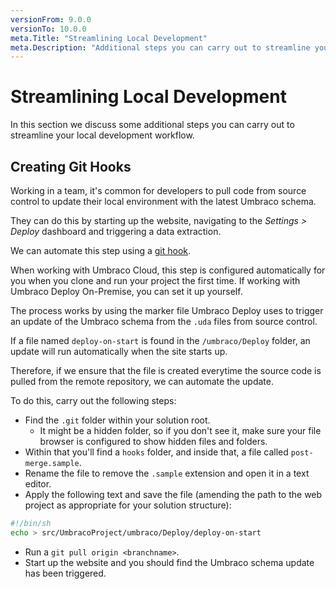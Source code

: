 ```yaml
---
versionFrom: 9.0.0
versionTo: 10.0.0
meta.Title: "Streamlining Local Development"
meta.Description: "Additional steps you can carry out to streamline your local development workflow"
---
```


# Streamlining Local Development

In this section we discuss some additional steps you can carry out to streamline your local development workflow.

## Creating Git Hooks

Working in a team, it's common for developers to pull code from source control to update their local environment with the latest Umbraco schema.

They can do this by starting up the website, navigating to the _Settings > Deploy_ dashboard and triggering a data extraction.

We can automate this step using a [git hook](https://www.atlassian.com/git/tutorials/git-hooks).

When working with Umbraco Cloud, this step is configured automatically for you when you clone and run your project the first time. If working with Umbraco Deploy On-Premise, you can set it up yourself.

The process works by using the marker file Umbraco Deploy uses to trigger an update of the Umbraco schema from the `.uda` files from source control.  

If a file named `deploy-on-start` is found in the `/umbraco/Deploy` folder, an update will run automatically when the site starts up. 

Therefore, if we ensure that the file is created everytime the source code is pulled from the remote repository, we can automate the update.

To do this, carry out the following steps:

- Find the `.git` folder within your solution root.
    - It might be a hidden folder, so if you don't see it, make sure your file browser is configured to show hidden files and folders.
- Within that you'll find a `hooks` folder, and inside that, a file called `post-merge.sample`.
- Rename the file to remove the `.sample` extension and open it in a text editor.
- Apply the following text and save the file (amending the path to the web project as appropriate for your solution structure):

```sh
#!/bin/sh
echo > src/UmbracoProject/umbraco/Deploy/deploy-on-start
```

- Run a `git pull origin <branchname>`.
- Start up the website and you should find the Umbraco schema update has been triggered.


